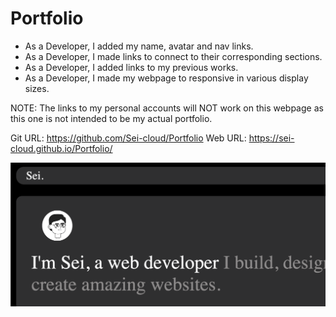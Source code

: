 # Portfolio
* As a Developer, I added my name, avatar and nav links.
* As a Developer, I made links to connect to their corresponding sections.
* As a Developer, I added links to my previous works.
* As a Developer, I made my webpage to responsive in various display sizes.

NOTE:
The links to my personal accounts will NOT work on this webpage as this one is not intended to be my actual portfolio.

Git URL: https://github.com/Sei-cloud/Portfolio
Web URL: https://sei-cloud.github.io/Portfolio/


![Portfolio](./assets/images/Portfolio%20web%20demo.png)